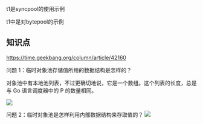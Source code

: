 t1是syncpool的使用示例

t1中是对bytepool的示例



## 知识点
https://time.geekbang.org/column/article/42160

问题 1：临时对象池存储值所用的数据结构是怎样的？

对象池中有本地池列表，不过更确切地说，它是一个数组。这个列表的长度，总是与 Go 语言调度器中的 P 的数量相同。

![](https://static001.geekbang.org/resource/image/82/22/825cae64e0a879faba34c0a157b7ca22.png)

问题 2：临时对象池是怎样利用内部数据结构来存取值的？
![](https://static001.geekbang.org/resource/image/df/21/df956fe29f35b41a14f941a9efd80d21.png)


